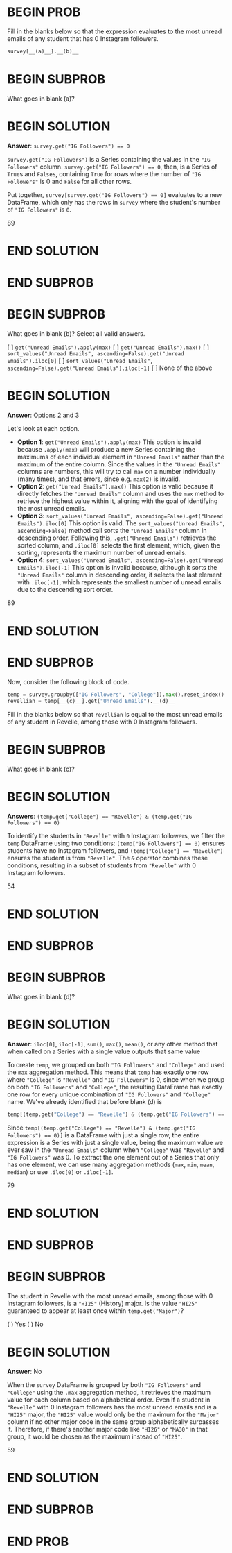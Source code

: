 # BEGIN PROB

Fill in the blanks below so that the expression evaluates to the most
unread emails of any student that has 0 Instagram followers.

```py
survey[__(a)__].__(b)__
```

# BEGIN SUBPROB

What goes in blank (a)?

# BEGIN SOLUTION

**Answer**: `survey.get("IG Followers") == 0`

`survey.get("IG Followers")` is a Series containing the values in the `"IG Followers"` column. `survey.get("IG Followers") == 0`, then, is a Series of `True`s and `False`s, containing `True` for rows where the number of `"IG Followers"` is 0 and `False` for all other rows.

Put together, `survey[survey.get("IG Followers") == 0]` evaluates to a new DataFrame, which only has the rows in `survey` where the student's number of `"IG Followers"` is `0`.


<average>89</average>

# END SOLUTION

# END SUBPROB


# BEGIN SUBPROB

What goes in blank (b)? Select all valid answers.

[ ] `get("Unread Emails").apply(max)`
[ ] `get("Unread Emails").max()`
[ ] `sort_values("Unread Emails", ascending=False).get("Unread Emails").iloc[0]`
[ ] `sort_values("Unread Emails", ascending=False).get("Unread Emails").iloc[-1]`
[ ] None of the above

# BEGIN SOLUTION

**Answer**: Options 2 and 3

Let's look at each option.

- **Option 1**: `get("Unread Emails").apply(max)` This option is invalid because `.apply(max)` will produce a new Series containing the maximums of each individual element in `"Unread Emails"` rather than the maximum of the entire column. Since the values in the `"Unread Emails"` columns are numbers, this will try to call `max` on a number individually (many times), and that errors, since e.g. `max(2)` is invalid.
- **Option 2**: `get("Unread Emails").max()` This option is valid because it directly fetches the `"Unread Emails"` column and uses the `max` method to retrieve the highest value within it, aligning with the goal of identifying the most unread emails.
- **Option 3**: `sort_values("Unread Emails", ascending=False).get("Unread Emails").iloc[0]` This option is valid. The `sort_values("Unread Emails", ascending=False)` method call sorts the `"Unread Emails"` column in descending order. Following this, `.get("Unread Emails")` retrieves the sorted column, and `.iloc[0]` selects the first element, which, given the sorting, represents the maximum number of unread emails.
- **Option 4**: `sort_values("Unread Emails", ascending=False).get("Unread Emails").iloc[-1]` This option is invalid because, although it sorts the `"Unread Emails"` column in descending order, it selects the last element with `.iloc[-1]`, which represents the smallest number of unread emails due to the descending sort order.

<average>89</average>

# END SOLUTION

# END SUBPROB


Now, consider the following block of code.

```py
temp = survey.groupby(["IG Followers", "College"]).max().reset_index()
revellian = temp[__(c)__].get("Unread Emails").__(d)__
```

Fill in the blanks below so that `revellian` is equal to the most unread
emails of any student in Revelle, among those with 0 Instagram
followers.

# BEGIN SUBPROB

What goes in blank (c)?

# BEGIN SOLUTION

**Answers**: `(temp.get("College") == "Revelle") & (temp.get("IG Followers") == 0)`

To identify the students in `"Revelle"` with `0` Instagram followers, we filter the `temp` DataFrame using two conditions: `(temp["IG Followers"] == 0)` ensures students have no Instagram followers, and `(temp["College"] == "Revelle")` ensures the student is from `"Revelle"`. The `&` operator combines these conditions, resulting in a subset of students from `"Revelle"` with 0 Instagram followers.

<average>54</average>

# END SOLUTION

# END SUBPROB

# BEGIN SUBPROB

What goes in blank (d)?

# BEGIN SOLUTION

**Answer**: `iloc[0]`, `iloc[-1]`, `sum()`, `max()`, `mean()`, or any other method that when called on a Series with a single value outputs that same value

To create `temp`, we grouped on both `"IG Followers"` and `"College"` and used the `max` aggregation method. This means that `temp` has exactly one row where `"College"` is `"Revelle"` and `"IG Followers"` is 0, since when we group on both `"IG Followers"` and `"College"`, the resulting DataFrame has exactly one row for every unique combination of `"IG Followers"` and `"College"` name. We've already identified that before blank (d) is

```py
temp[(temp.get("College") == "Revelle") & (temp.get("IG Followers") == 0)].get("Unread Emails")
```

Since `temp[(temp.get("College") == "Revelle") & (temp.get("IG Followers") == 0)]` is a DataFrame with just a single row, the entire expression is a Series with just a single value, being the maximum value we ever saw in the `"Unread Emails"` column when `"College"` was `"Revelle"` and `"IG Followers"` was 0. To extract the one element out of a Series that only has one element, we can use many aggregation methods (`max`, `min`, `mean`, `median`) or use `.iloc[0]` or `.iloc[-1]`.

<average>79</average>

# END SOLUTION

# END SUBPROB


# BEGIN SUBPROB

The student in Revelle with the most unread emails, among those with 0
Instagram followers, is a `"HI25"` (History) major.
Is the value `"HI25"` guaranteed to appear at least once within
`temp.get("Major")`?

( ) Yes
( ) No

# BEGIN SOLUTION

**Answer**: No

When the `survey` DataFrame is grouped by both `"IG Followers"` and `"College"` using the `.max` aggregation method, it retrieves the maximum value for each column based on alphabetical order. Even if a student in `"Revelle"` with 0 Instagram followers has the most unread emails and is a `"HI25"` major, the `"HI25"` value would only be the maximum for the `"Major"` column if no other major code in the same group alphabetically surpasses it. Therefore, if there's another major code like `"HI26"` or `"MA30"` in that group, it would be chosen as the maximum instead of `"HI25"`.

<average>59</average>

# END SOLUTION

# END SUBPROB

# END PROB